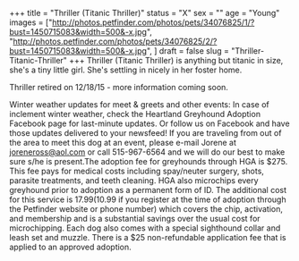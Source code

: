 +++
title = "Thriller (Titanic Thriller)"
status = "X"
sex = ""
age = "Young"
images = ["http://photos.petfinder.com/photos/pets/34076825/1/?bust=1450715083&width=500&-x.jpg",
"http://photos.petfinder.com/photos/pets/34076825/2/?bust=1450715083&width=500&-x.jpg",
]
draft = false
slug = "Thriller-Titanic-Thriller"
+++
Thriller (Titanic Thriller) is anything but titanic in size, she's a tiny little girl. She's settling in nicely in her foster home.

Thriller retired on 12/18/15 - more information coming soon.

Winter weather updates for meet & greets and other events: In case of inclement winter weather, check the Heartland Greyhound Adoption Facebook page for last-minute updates. Or follow us on Facebook and have those updates delivered to your newsfeed!
If you are traveling from out of the area to meet this dog at an event, please e-mail Jorene at joreneross@aol.com or call 515-967-6564 and we will do our best to make sure s/he is present.The adoption fee for greyhounds through HGA is $275. This fee pays for medical costs including spay/neuter surgery, shots, parasite treatments, and teeth cleaning. HGA also microchips every greyhound prior to adoption as a permanent form of ID. The additional cost for this service is $17.99 ($10.99 if you register at the time of adoption through the Petfinder website or phone number) which covers the chip, activation, and membership and is a substantial savings over the usual cost for microchipping. Each dog also comes with a special sighthound collar and leash set and muzzle. There is a $25 non-refundable application fee that is applied to an approved adoption.
